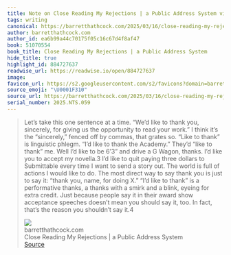 ```yaml
---
title: Note on Close Reading My Rejections | a Public Address System via barretthathcock.com
tags: writing
canonical: https://barretthathcock.com/2025/03/16/close-reading-my-rejections/
author: barretthathcock.com
author_id: ea6b99a44c70175f05c16c67d4f8af47
book: 51070554
book_title: Close Reading My Rejections | a Public Address System
hide_title: true
highlight_id: 884727637
readwise_url: https://readwise.io/open/884727637
image:
favicon_url: https://s2.googleusercontent.com/s2/favicons?domain=barretthathcock.com
source_emoji: "\U0001F310"
source_url: https://barretthathcock.com/2025/03/16/close-reading-my-rejections/#:~:text=Let%E2%80%99s%20take%20this,shouldn%E2%80%99t%20say%20it.4
serial_number: 2025.NTS.059
---
```

> Let’s take this one sentence at a time. “We’d like to thank you, sincerely, for giving us the opportunity to read your work.” I think it’s the “sincerely,” fenced off by commas, that grates so. “Like to thank” is linguistic phlegm. “I’d like to thank the Academy.” They’d “like to thank” me. Well I’d like to be 6’3” and drive a G Wagon, thanks. I’d like you to accept my novella.3 I’d like to quit paying three dollars to Submittable every time I want to send a story out. The world is full of actions I would like to do. The most direct way to say thank you is just to say it: “thank you, name, for doing X.” “I’d like to thank” is a performative thanks, a thanks with a smirk and a blink, eyeing for extra credit. Just because people say it in their award show acceptance speeches doesn’t mean you should say it, too. In fact, that’s the reason you shouldn’t say it.4
> <div class="quoteback-footer"><div class="quoteback-avatar"><img class="mini-favicon" src="https://s2.googleusercontent.com/s2/favicons?domain=barretthathcock.com"></div><div class="quoteback-metadata"><div class="metadata-inner"><span style="display:none">FROM:</span><div aria-label="barretthathcock.com" class="quoteback-author"> barretthathcock.com</div><div aria-label="Close Reading My Rejections | a Public Address System" class="quoteback-title"> Close Reading My Rejections | a Public Address System</div></div></div><div class="quoteback-backlink"><a target="_blank" aria-label="go to the full text of this quotation" rel="noopener" href="https://barretthathcock.com/2025/03/16/close-reading-my-rejections/#:~:text=Let%E2%80%99s%20take%20this,shouldn%E2%80%99t%20say%20it.4" class="quoteback-arrow"> Source</a></div></div>